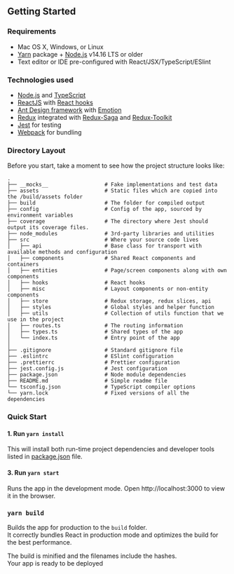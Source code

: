 ## Getting Started

### Requirements
- Mac OS X, Windows, or Linux
- [Yarn](https://yarnpkg.com/) package + [Node.js](https://nodejs.org/) v14.16 LTS or older
- Text editor or IDE pre-configured with React/JSX/TypeScript/ESlint

### Technologies used
- [Node.js](https://nodejs.org/) and [TypeScript](https://www.typescriptlang.org/)
- [ReactJS](https://reactjs.org/) with [React hooks](https://reactjs.org/docs/hooks-intro.html)
- [Ant Design framework](https://ant.design/) with [Emotion](https://emotion.sh/)
- [Redux](https://redux.js.org/) integrated with [Redux-Saga](https://redux-saga.js.org/) and [Redux-Toolkit](https://redux-toolkit.js.org/)
- [Jest](https://jestjs.io/) for testing
- [Webpack](https://webpack.js.org/) for bundling

### Directory Layout
Before you start, take a moment to see how the project structure looks like:
```
.
├── __mocks__                  # Fake implementations and test data
├── assets                     # Static files which are copied into the /build/assets folder
├── build                      # The folder for compiled output
├── config                     # Config of the app, sourced by environment variables
├── coverage                   # The directory where Jest should output its coverage files.
├── node_modules               # 3rd-party libraries and utilities
├── src                        # Where your source code lives
│   ├── api                    # Base class for transport with available methods and configuration
│   ├── components             # Shared React components and containers
│   ├── entities               # Page/screen components along with own components
│   ├── hooks                  # React hooks
│   ├── misc                   # Layout components or non-entity components
│   ├── store                  # Redux storage, redux slices, api
│   ├── styles                 # Global styles and helper function
│   ├── utils                  # Collection of utils function that we use in the project
│   ├── routes.ts              # The routing information
│   ├── types.ts               # Shared types of the app
│   └── index.ts               # Entry point of the app
│
├── .gitignore                 # Standard gitignore file
├── .eslintrc                  # ESlint configuration
├── .prettierrc                # Prettier configuration
├── jest.config.js             # Jest configuration
├── package.json               # Node module dependencies
├── README.md                  # Simple readme file
└── tsconfig.json              # TypeScript compiler options
└── yarn.lock                  # Fixed versions of all the dependencies
```

### Quick Start
#### 1. Run `yarn install`

This will install both run-time project dependencies and developer tools listed
in [package.json](./package.json) file.

#### 3. Run `yarn start`
Runs the app in the development mode.
Open http://localhost:3000 to view it in the browser.

### `yarn build`

Builds the app for production to the `build` folder.<br />
It correctly bundles React in production mode and optimizes the build for the best performance.

The build is minified and the filenames include the hashes.<br />
Your app is ready to be deployed
